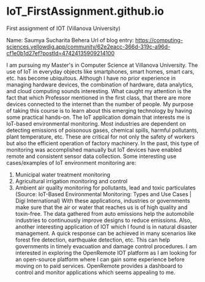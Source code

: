 # IoT_FirstAssignment.github.io
First assignment of IOT (Villanova University)

Name: Saumya Sucharita Behera
Url of blog entry: https://computing-sciences.yellowdig.app/community/62e2eacc-366d-319c-a96d-cf1e0b1d27ef?postId=47424135909214100

I am pursuing my Master's in Computer Science at Villanova University. The use of IoT in everyday objects like smartphones, smart homes, smart cars, etc. has become ubiquitous. Although I have no prior experience in managing hardware devices, the combination of hardware, data analytics, and cloud computing sounds interesting. What caught my attention is the fact that which Professor mentioned in the first class, that there are more devices connected to the internet than the number of people. My purpose of taking this course is to learn about this emerging technology by having some practical hands-on.
The IoT application domain that interests me is IoT-based environmental monitoring. Most industries are dependent on detecting emissions of poisonous gases, chemical spills, harmful pollutants, plant temperature, etc. These are critical for not only the safety of workers but also the efficient operation of factory machinery. In the past, this type of monitoring was accomplished manually but IoT devices have enabled remote and consistent sensor data collection. Some interesting use cases/examples of IoT environment monitoring are:
1.	Municipal water treatment monitoring
2.	Agricultural irrigation monitoring and control
3.	Ambient air quality monitoring for pollutants, lead and toxic particulates
(Source: IoT-Based Environmental Monitoring: Types and Use Cases | Digi International)
With these applications, industries or governments make sure that the air or water that reaches us is of high quality and toxin-free. The data gathered from auto emissions help the automobile industries to continuously improve designs to reduce emissions.
Also, another interesting application of IOT which I found is in natural disaster management. A quick response can be achieved in many scenarios like forest fire detection, earthquake detection, etc. This can help governments in timely evacuation and damage control procedures.
I am interested in exploring the OpenRemote IOT platform as I am looking for an open-source platform where I can gain some experience before moving on to paid services. OpenRemote provides a dashboard to control and monitor applications which seems appealing to me.




